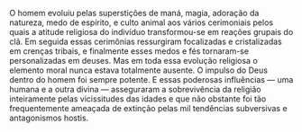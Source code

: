 ﻿O homem evoluiu pelas superstições de maná, magia, adoração da natureza, medo de espírito, e culto animal aos vários cerimoniais pelos quais a atitude religiosa do indivíduo transformou-se em reações grupais do clã. Em seguida essas cerimônias ressurgiram focalizadas e cristalizadas em crenças tribais, e finalmente esses medos e fés tornaram-se personalizadas em deuses. Mas em toda essa evolução religiosa o elemento moral nunca estava totalmente ausente. O impulso do Deus dentro do homem foi sempre potente. E essas poderosas influências — uma humana e a outra divina — asseguraram a sobrevivência da religião inteiramente pelas vicissitudes das idades e que não obstante foi tão  frequentemente ameaçada de extinção pelas mil tendências subversivas e antagonismos hostis.